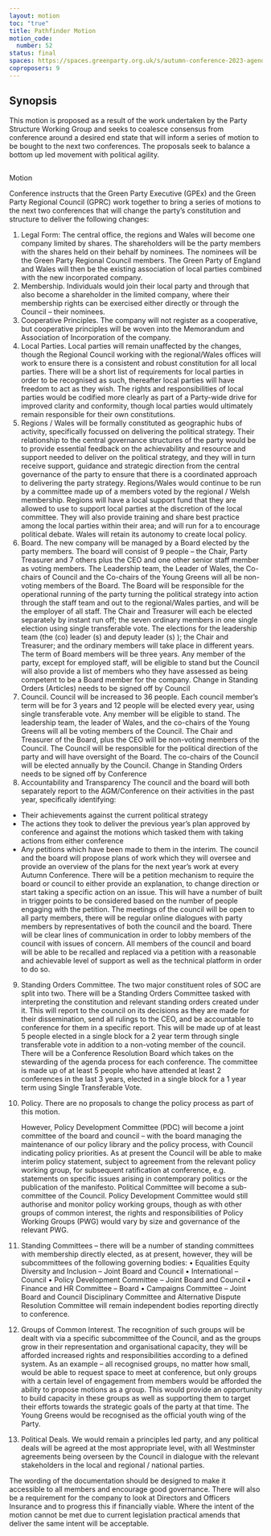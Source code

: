```yaml
---
layout: motion
toc: "true"
title: Pathfinder Motion
motion_code:
  number: 52
status: final
spaces: https://spaces.greenparty.org.uk/s/autumn-conference-2023-agenda-forum/post/post/view?id=10923
coproposers: 9
---
```

## Synopsis


This motion is proposed as a result of the work undertaken by the Party Structure Working Group and seeks to coalesce consensus from conference around a desired end state that will inform a series of motion to be bought to the next two conferences.  The proposals seek to balance a bottom up led movement with political agility.

## 
Motion


Conference instructs that the Green Party Executive (GPEx) and the Green Party Regional Council (GPRC) work together to bring a series of motions to the next two conferences that will change the party’s constitution and structure to deliver the following changes:

1. Legal Form: The central office, the regions and Wales will become one company limited by shares.  The shareholders will be the party members with the shares held on their behalf by nominees.  The nominees will be the Green Party Regional Council members.  The Green Party of England and Wales will then be the existing association of local parties combined with the new incorporated company.
2. Membership.  Individuals would join their local party and through that also become a shareholder in the limited company, where their membership rights can be exercised either directly or through the Council – their nominees.
3. Cooperative Principles.  The company will not register as a cooperative, but cooperative principles will be woven into the Memorandum and Association of Incorporation of the company.
4. Local Parties.  Local parties will remain unaffected by the changes, though the Regional Council working with the regional/Wales offices will work to ensure there is a consistent and robust constitution for all local parties.
   There will be a short list of requirements for local parties in order to be recognised as such, thereafter local parties will have freedom to act as they wish.
   The rights and responsibilities of local parties would be codified more clearly as part of a Party-wide drive for improved clarity and conformity, though local parties would ultimately remain responsible for their own constitutions.
5. Regions / Wales will be formally constituted as geographic hubs of activity, specifically focussed on delivering the political strategy. Their relationship to the central governance structures of the party would be to provide essential feedback on the achievability and resource and support needed to deliver on the political strategy, and they will in turn receive support, guidance and strategic direction from the central governance of the party to ensure that there is a coordinated approach to delivering the party strategy.
   Regions/Wales would continue to be run by a committee made up of a members voted by the regional / Welsh membership.
   Regions will have a local support fund that they are allowed to use to support local parties at the discretion of the local committee.  They will also provide training and share best practice among the local parties within their area; and will run for a to encourage political debate.
   Wales will retain its autonomy to create local policy.
6. Board.  The new company will be managed by a Board elected by the party members.  The board will consist of 9 people – the Chair, Party Treasurer and 7 others plus the CEO and one other senior staff member as voting members.
   The Leadership team, the Leader of Wales, the Co-chairs of Council and the Co-chairs of the Young Greens will all be non-voting members of the Board.
   The Board will be responsible for the operational running of the party turning the political strategy into action through the staff team and out to the regional/Wales parties, and will be the employer of all staff.
   The Chair and Treasurer will each be elected separately by instant run off; the seven ordinary members in one single election using single transferable vote.  The elections for the leadership team (the (co) leader (s) and deputy leader (s) ); the Chair and Treasurer; and the ordinary members will take place in different years.
   The term of Board members will be three years.
   Any member of the party, except for employed staff, will be eligible to stand but the Council will also provide a list of members who they have assessed as being competent to be a Board member for the company. 
   Change in Standing Orders (Articles) needs to be signed off by Council
7. Council.  Council will be increased to 36 people.  Each council member’s term will be for 3 years and 12 people will be elected every year, using single transferable vote.  Any member will be eligible to stand.
   The leadership team, the leader of Wales, and the co-chairs of the Young Greens will all be voting members of the Council.  The Chair and Treasurer of the Board, plus the CEO will be non-voting members of the Council.
   The Council will be responsible for the political direction of the party and will have oversight of the Board.
   The co-chairs of the Council will be elected annually by the Council.
   Change in Standing Orders needs to be signed off by Conference
8. Accountability and Transparency
   The council and the board will both separately report to the AGM/Conference on their activities in the past year, specifically identifying:

* Their achievements against the current political strategy
* The actions they took to deliver the previous year’s plan approved by conference and against the motions which tasked them with taking actions from either conference
* Any petitions which have been made to them in the interim.
  The council and the board will propose plans of work which they will oversee and provide an overview of the plans for the next year’s work at every Autumn Conference.
  There will be a petition mechanism to require the board or council to either provide an explanation, to change direction or start taking a specific action on an issue. This will have a number of built in trigger points to be considered based on the number of people engaging with the petition.
  The meetings of the council will be open to all party members, there will be regular online dialogues with party members by representatives of both the council and the board. There will be clear lines of communication in order to lobby members of the council with issues of concern.
  All members of the council and board will be able to be recalled and replaced via a petition with a reasonable and achievable level of support as well as the technical platform in order to do so.

9. Standing Orders Committee.  The two major constituent roles of SOC are split into two.
   There will be a Standing Orders Committee tasked with interpreting the constitution and relevant standing orders created under it. This will report to the council on its decisions as they are made for their dissemination, send all rulings to the CEO, and be accountable to conference for them in a specific report. This will be made up of at least 5 people elected in a single block for a 2 year term through single transferable vote in addition to a non-voting member of the council.
   There will be a Conference Resolution Board which takes on the stewarding of the agenda process for each conference. The committee is made up of at least 5 people who have attended at least 2 conferences in the last 3 years, elected in a single block for a 1 year term using Single Transferable Vote.
10. Policy.  There are no proposals to change the policy process as part of this motion.

    However, Policy Development Committee (PDC) will become a joint committee of the board and council – with the board managing the maintenance of our policy library and the policy process, with Council indicating policy priorities.
    As at present the Council will be able to make interim policy statement, subject to agreement from the relevant policy working group, for subsequent ratification at conference, e.g. statements on specific issues arising in contemporary politics or the publication of the manifesto.
    Political Committee will become a sub-committee of the Council.
    Policy Development Committee would still authorise and monitor policy working groups, though as with other groups of common interest, the rights and responsibilities of Policy Working Groups (PWG) would vary by size and governance of the relevant PWG.
11. Standing Committees – there will be a number of standing committees with membership directly elected, as at present, however, they will be subcommittees of the following governing bodies:
    •	Equalities Equity Diversity and Inclusion – Joint Board and Council
    •	International – Council
    •	Policy Development Committee – Joint Board and Council
    •	Finance and HR Committee – Board
    •	Campaigns Committee – Joint Board and Council
    Disciplinary Committee and Alternative Dispute Resolution Committee will remain independent bodies reporting directly to conference.
12. Groups of Common Interest.
    The recognition of such groups will be dealt with via a specific subcommittee of the Council, and as the groups grow in their representation and organisational capacity, they will be afforded increased rights and responsibilities according to a defined system. As an example – all recognised groups, no matter how small, would be able to request space to meet at conference, but only groups with a certain level of engagement from members would be afforded the ability to propose motions as a group. This would provide an opportunity to build capacity in these groups as well as supporting them to target their efforts towards the strategic goals of the party at that time.
    The Young Greens would be recognised as the official youth wing of the Party.
13. Political Deals.  We would remain a principles led party, and any political deals will be agreed at the most appropriate level, with all Westminster agreements being overseen by the Council in dialogue with the relevant stakeholders in the local and regional / national parties.  

The wording of the documentation should be designed to make it accessible to all members and encourage good governance.  There will also be a requirement for the company to look at Directors and Officers Insurance and to progress this if financially viable.
Where the intent of the motion cannot be met due to current legislation practical amends that deliver the same intent will be acceptable.